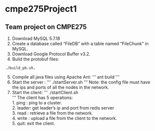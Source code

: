 # cmpe275Project1
## Team project on CMPE275 

1. Download MySQL 5.7.18 
2. Create a database called “FileDB” with a table named “FileChunk” in MySQL. 
3. Download Google Protocol Buffer v3.2. 
4. Build the protobuf files: 

```
./build_pb.sh. 
```

5. Compile all java files using Apache Ant: 
	'''
	ant build 
	'''
6. Start the server : 
	'''
	./startServer.sh <config file> 
	'''
	Note: the config file must have the ips and ports of all the nodes in the network. 
7. Start the client: 
	'''
	./startClient.sh  
	'''
	The client has 5 operations:   
		1. ping <cluster id>: ping to a cluster.  
		2. leader: get leader’s ip and port from redis server  
		3. read <fileName> : retrieve a file from the network.  
		4. write <filePath>:  upload a file from the client to the network.  
		5. quit: exit the client.  
